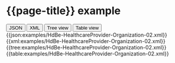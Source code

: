 # {{page-title}} example

<div>
  <div class="tab">
     <button class="tablinks active" onclick="openTab(event, 'JSON')">JSON</button>
     <button class="tablinks" onclick="openTab(event, 'XML')">XML</button>
     <button class="tablinks" onclick="openTab(event, 'Tree view')">Tree view</button>
     <button class="tablinks" onclick="openTab(event, 'Table view')">Table view</button>   
  </div>

  <div id="JSON" class="tabcontent" style="display:block">
      {{json:examples/HdBe-HealthcareProvider-Organization-02.xml}}
  </div>
  <div id="XML" class="tabcontent">
      {{xml:examples/HdBe-HealthcareProvider-Organization-02.xml}}
  </div>
  <div id="Tree view" class="tabcontent">
      {{tree:examples/HdBe-HealthcareProvider-Organization-02.xml}}
  </div>
  <div id="Table view" class="tabcontent">
      {{table:examples/HdBe-HealthcareProvider-Organization-02.xml}}
  </div>

</div>
